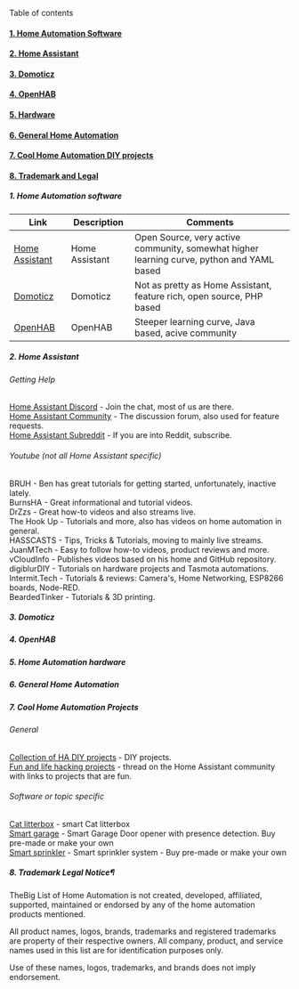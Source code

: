 Table of contents

#### [1. Home Automation Software](./README.md#home-automation-software)
#### [2. Home Assistant](./README.md#home-assistant)
#### [3. Domoticz](./README.md#domoticz)
#### [4. OpenHAB](./README.md#openhab)
#### [5. Hardware](./README.md#home-automation-hardware)
#### [6. General Home Automation](./README.md#general-home-automation)
#### [7. Cool Home Automation DIY projects](./README.md#cool-home-automation-diy-projects)
#### [8. Trademark and Legal](./README.md#trademark-legal-notice)

##### 1. Home Automation software

| Link  | Description | Comments |
| ------------- | ------------- | ------------- |
| [Home Assistant](https://home-assistant.io/) | Home Assistant | Open Source, very active community, somewhat higher learning curve, python and YAML based |
| [Domoticz](https://www.domoticz.com/) | Domoticz | Not as pretty as Home Assistant, feature rich, open source, PHP based |
| [OpenHAB](https://www.openhab.org/) | OpenHAB | Steeper learning curve, Java based, acive community |

##### 2. Home Assistant

###### Getting Help

[Home Assistant Discord](https://discord.gg/c5DvZ4e) - Join the chat, most of us are there.  
[Home Assistant Community](https://community.home-assistant.io) - The discussion forum, also used for feature requests.  
[Home Assistant Subreddit](https://www.reddit.com/r/homeassistant/) - If you are into Reddit, subscribe.  

###### Youtube (not all Home Assistant specific)

BRUH - Ben has great tutorials for getting started, unfortunately, inactive lately.  
BurnsHA - Great informational and tutorial videos.  
DrZzs - Great how-to videos and also streams live.  
The Hook Up - Tutorials and more, also has videos on home automation in general.  
HASSCASTS - Tips, Tricks & Tutorials, moving to mainly live streams.  
JuanMTech - Easy to follow how-to videos, product reviews and more.  
vCloudInfo - Publishes videos based on his home and GitHub repository.  
digiblurDIY - Tutorials on hardware projects and Tasmota automations.  
Intermit.Tech - Tutorials & reviews: Camera's, Home Networking, ESP8266 boards, Node-RED.  
BeardedTinker - Tutorials & 3D printing.

##### 3. Domoticz

##### 4. OpenHAB

##### 5. Home Automation hardware

##### 6. General Home Automation

##### 7. Cool Home Automation Projects

###### General

[Collection of HA DIY projects](https://www.hackster.io/home-assistant/projects) - DIY projects.  
[Fun and life hacking projects](https://community.home-assistant.io/t/projects-that-have-made-life-easier-and-more-enjoyable/50490) - thread on the Home Assistant community with links to projects that are fun.

###### Software or topic specific

[Cat litterbox](https://community.home-assistant.io/t/smart-litter-box-or-smart-cats/27646/) - smart Cat litterbox  
[Smart garage](https://opengarage.io/) - Smart Garage Door opener with presence detection. Buy pre-made or make your own  
[Smart sprinkler](https://opensprinkler.com/) - Smart sprinkler system - Buy pre-made or make your own

##### 8. Trademark Legal Notice¶

TheBig List of Home Automation  is not created, developed, affiliated, supported, maintained or endorsed by any of the home automation products mentioned.

All product names, logos, brands, trademarks and registered trademarks are property of their respective owners. All company, product, and service names used in this list are for identification purposes only.

Use of these names, logos, trademarks, and brands does not imply endorsement.
